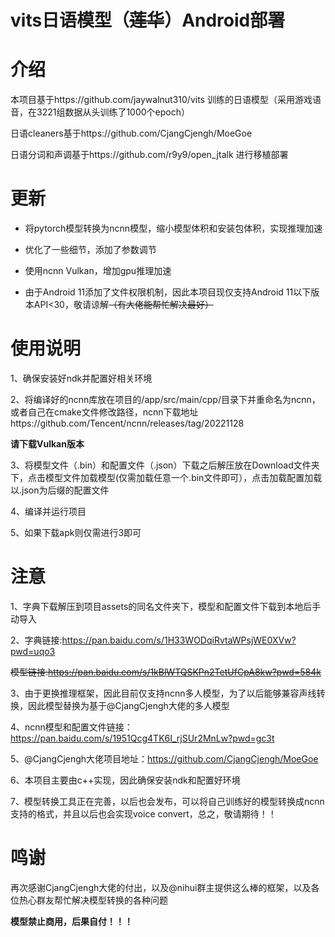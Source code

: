 # vits日语模型（~~莲华~~）Android部署

# 介绍

本项目基于https://github.com/jaywalnut310/vits 训练的日语模型（采用游戏语音，在3221组数据从头训练了1000个epoch）

日语cleaners基于https://github.com/CjangCjengh/MoeGoe

日语分词和声调基于https://github.com/r9y9/open_jtalk 进行移植部署

# 更新
- 将pytorch模型转换为ncnn模型，缩小模型体积和安装包体积，实现推理加速

- 优化了一些细节，添加了参数调节

- 使用ncnn Vulkan，增加gpu推理加速

- 由于Android 11添加了文件权限机制，因此本项目现仅支持Android 11以下版本API<30，敬请谅解~~（有大佬能帮忙解决最好）~~

# 使用说明

1、确保安装好ndk并配置好相关环境

2、将编译好的ncnn库放在项目的/app/src/main/cpp/目录下并重命名为ncnn，或者自己在cmake文件修改路径，ncnn下载地址https://github.com/Tencent/ncnn/releases/tag/20221128

**请下载Vulkan版本**

3、将模型文件（.bin）和配置文件（.json）下载之后解压放在Download文件夹下，点击模型文件加载模型(仅需加载任意一个.bin文件即可），点击加载配置加载以.json为后缀的配置文件

4、编译并运行项目

5、如果下载apk则仅需进行3即可

# 注意

1、字典下载解压到项目assets的同名文件夹下，模型和配置文件下载到本地后手动导入

2、字典链接:https://pan.baidu.com/s/1H33WODqiRvtaWPsjWE0XVw?pwd=uqo3 

~~模型链接:https://pan.baidu.com/s/1kBlWTQSKPn2TetUfCpA8kw?pwd=584k~~

3、由于更换推理框架，因此目前仅支持ncnn多人模型，为了以后能够兼容声线转换，因此模型替换为基于@CjangCjengh大佬的多人模型

4、ncnn模型和配置文件链接：https://pan.baidu.com/s/1951Qcg4TK6I_rjSUr2MnLw?pwd=gc3t

5、@CjangCjengh大佬项目地址：https://github.com/CjangCjengh/MoeGoe

6、本项目主要由c++实现，因此确保安装ndk和配置好环境

7、模型转换工具正在完善，以后也会发布，可以将自己训练好的模型转换成ncnn支持的格式，并且以后也会实现voice convert，总之，敬请期待！！

# 鸣谢

再次感谢CjangCjengh大佬的付出，以及@nihui群主提供这么棒的框架，以及各位热心群友帮忙解决模型转换的各种问题

**模型禁止商用，后果自付！！！**
